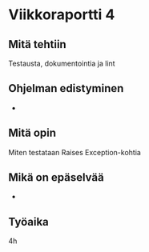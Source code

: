 # Viikkoraportti 4

## Mitä tehtiin

Testausta, dokumentointia ja lint

## Ohjelman edistyminen

-

## Mitä opin

Miten testataan Raises Exception-kohtia

## Mikä on epäselvää

-

## Työaika

4h
